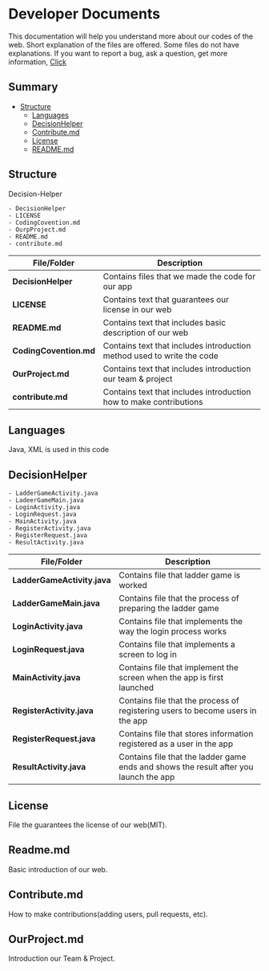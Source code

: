 # Developer Documents
This documentation will help you understand more about our codes of the web.
Short explanation of the files are offered. Some files do not have explanations.
If you want to report a bug, ask a question, get more information, [Click](https://github.com/Hanyang-Erica-Oss-dev-2020-Undecided/Decision-Helper)

## Summary

- [Structure](#structure)
    * [Languages](#languages)
    * [DecisionHelper](#decisionhelper)
    * [Contribute.md](#contributemd)
	* [License](#license)
	* [README.md](#readmemd)

## Structure
Decision-Helper
```
- DecisionHelper
- LICENSE
- CodingCovention.md
- OurpProject.md
- README.md
- contribute.md
```

|File/Folder|Description|
|---|---|
|**DecisionHelper**|Contains files that we made the code for our app|
|**LICENSE**|Contains text that guarantees our license in our web|
|**README.md**|Contains text that includes basic description of our web|
|**CodingCovention.md**|Contains text that includes introduction method used to write the code|
|**OurProject.md**|Contains text that includes introduction our team & project|
|**contribute.md**|Contains text that includes introduction how to make contributions|

## Languages
Java, XML is used in this code

## DecisionHelper

```
- LadderGameActivity.java
- LadeerGameMain.java
- LoginActivity.java
- LoginRequest.java
- MainActivity.java
- RegisterActivity.java
- RegisterRequest.java
- ResultActivity.java
```

|File/Folder|Description|
|---|---|
|**LadderGameActivity.java**|Contains file that ladder game is worked|
|**LadderGameMain.java**|Contains file that the process of preparing the ladder game|
|**LoginActivity.java**|Contains file that implements the way the login process works|
|**LoginRequest.java**|Contains file that implements a screen to log in|
|**MainActivity.java**|Contains file that implement the screen when the app is first launched|
|**RegisterActivity.java**|Contains file that the process of registering users to become users in the app|
|**RegisterRequest.java**|Contains file that stores information registered as a user in the app|
|**ResultActivity.java**|Contains file that the ladder game ends and shows the result after you launch the app|

## License
File the guarantees the license of our web(MIT).

## Readme.md
Basic introduction of our web.

## Contribute.md
How to make contributions(adding users, pull requests, etc).

## OurProject.md
Introduction our Team & Project.
